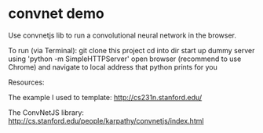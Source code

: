 # convnet demo
Use convnetjs lib to run a convolutional neural network in the browser.

To run (via Terminal):
git clone this project
cd into dir
start up dummy server using 'python -m SimpleHTTPServer'
open browser (recommend to use Chrome) and navigate to local address that python prints for you

Resources:

The example I used to template:
http://cs231n.stanford.edu/

The ConvNetJS library:
http://cs.stanford.edu/people/karpathy/convnetjs/index.html
